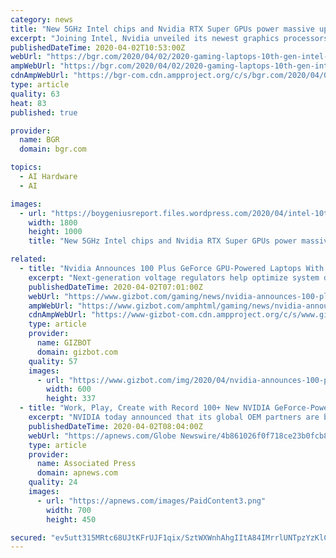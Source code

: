 ```yaml
---
category: news
title: "New 5GHz Intel chips and Nvidia RTX Super GPUs power massive upgrade cycle for gaming laptops"
excerpt: "Joining Intel, Nvidia unveiled its newest graphics processors, including the RTX 2080 Super and RTX 2070, but also the cheaper RTX 2060 GPU that will power gaming laptops priced under $1,000. The new GPUs are based on Nvidia’s Turin architecture, which includes hardware RT Cores to process ray tracing and AI in real-time. Additionally ..."
publishedDateTime: 2020-04-02T10:53:00Z
webUrl: "https://bgr.com/2020/04/02/2020-gaming-laptops-10th-gen-intel-h-series-cpus-and-rtx-super-gpus/"
ampWebUrl: "https://bgr.com/2020/04/02/2020-gaming-laptops-10th-gen-intel-h-series-cpus-and-rtx-super-gpus/amp/"
cdnAmpWebUrl: "https://bgr-com.cdn.ampproject.org/c/s/bgr.com/2020/04/02/2020-gaming-laptops-10th-gen-intel-h-series-cpus-and-rtx-super-gpus/amp/"
type: article
quality: 63
heat: 83
published: true

provider:
  name: BGR
  domain: bgr.com

topics:
  - AI Hardware
  - AI

images:
  - url: "https://boygeniusreport.files.wordpress.com/2020/04/intel-10th-gen-comet-lake-h-series.png"
    width: 1800
    height: 1000
    title: "New 5GHz Intel chips and Nvidia RTX Super GPUs power massive upgrade cycle for gaming laptops"

related:
  - title: "Nvidia Announces 100 Plus GeForce GPU-Powered Laptops With Improved Gaming"
    excerpt: "Next-generation voltage regulators help optimize system design so the GPU runs more efficiently while delivering higher overall performance. Deep Learning Super Sampling 2.0 Powered by dedicated AI processors on RTX GPUs called Tensor Cores, DLSS 2.0 is an improved deep learning neural network that boosts frame rates while generating beautiful ..."
    publishedDateTime: 2020-04-02T07:01:00Z
    webUrl: "https://www.gizbot.com/gaming/news/nvidia-announces-100-plus-geforce-gpu-powered-laptops-with-improved-gaming-066729.html"
    ampWebUrl: "https://www.gizbot.com/amphtml/gaming/news/nvidia-announces-100-plus-geforce-gpu-powered-laptops-with-improved-gaming-066729.html"
    cdnAmpWebUrl: "https://www-gizbot-com.cdn.ampproject.org/c/s/www.gizbot.com/amphtml/gaming/news/nvidia-announces-100-plus-geforce-gpu-powered-laptops-with-improved-gaming-066729.html"
    type: article
    provider:
      name: GIZBOT
      domain: gizbot.com
    quality: 57
    images:
      - url: "https://www.gizbot.com/img/2020/04/nvidia-announces-100-plus-geforce-gpu-powered-laptops-with-improved-gaming3-1585807837.jpg"
        width: 600
        height: 337
  - title: "Work, Play, Create with Record 100+ New NVIDIA GeForce-Powered Laptops"
    excerpt: "NVIDIA today announced that its global OEM partners are bringing out more than 100 new thin, light and fast laptop models, all powered by NVIDIA GeForce® GPUs, including the just-launched GeForce RTX 2080 SUPER™ and 2070 SUPER GPUs for laptops."
    publishedDateTime: 2020-04-02T08:04:00Z
    webUrl: "https://apnews.com/Globe Newswire/4b861026f0f718ce23b0fcb86222b647"
    type: article
    provider:
      name: Associated Press
      domain: apnews.com
    quality: 24
    images:
      - url: "https://apnews.com/images/PaidContent3.png"
        width: 700
        height: 450

secured: "ev5utt315MRtc68UJtKFrUJF1qix/SztWXWnhAhgIItA84IMrrlUNTpzYzKlC1edEI3bY3ldLQ6DnIBQtXs5Q2KvqWkf7buYMqq8O2R7ZWlfp/yrfYZ/u0n+URKFkiCVgf3EMvez8zh8UIDC22mE+p/K8OnlcB/5niISDN/WAyw0UQqamBD5Au8ZFEA6cCUP2apo3fh3im0lpfr6swOahLmmG6PXM86rMaN6DMhpFUUuP5GLcUzLyGcDJynacHb6uY2Qu3iqC2hDYJHPXFxytuCW1iEBjYbHbOwgLEkjyvwHPPFUSb5kWfeiJyuNgIL9;fSXKcFtdpgRy0g5JgHH9QQ=="
---
```


